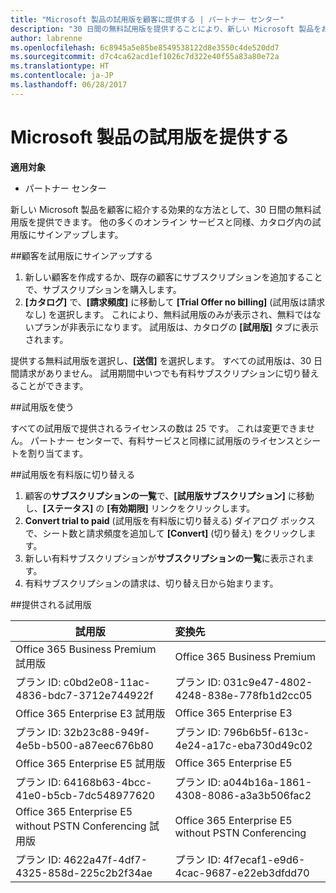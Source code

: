 ```yaml
---
title: "Microsoft 製品の試用版を顧客に提供する | パートナー センター"
description: "30 日間の無料試用版を提供することにより、新しい Microsoft 製品をお客様に紹介する"
author: labrenne
ms.openlocfilehash: 6c8945a5e85be8549538122d8e3550c4de520dd7
ms.sourcegitcommit: d7c4ca62acd1ef1026c7d322e40f55a83a80e72a
ms.translationtype: HT
ms.contentlocale: ja-JP
ms.lasthandoff: 06/28/2017
---
```

# <a name="offer-customers-trials-of-microsoft-products"></a>Microsoft 製品の試用版を提供する

**適用対象**

-  パートナー センター

新しい Microsoft 製品を顧客に紹介する効果的な方法として、30 日間の無料試用版を提供できます。 他の多くのオンライン サービスと同様、カタログ内の試用版にサインアップします。  

##<a name="sign-your-customer-up-for-a-trial"></a>顧客を試用版にサインアップする

1.  新しい顧客を作成するか、既存の顧客にサブスクリプションを追加することで、サブスクリプションを購入します。 
2.  **[カタログ]** で、**[請求頻度]** に移動して **[Trial Offer no billing]** (試用版は請求なし) を選択します。 これにより、無料試用版のみが表示され、無料ではないプランが非表示になります。 試用版は、カタログの **[試用版]** タブに表示されます。

提供する無料試用版を選択し、**[送信]** を選択します。 すべての試用版は、30 日間請求がありません。 試用期間中いつでも有料サブスクリプションに切り替えることができます。

##<a name="using-the-trial"></a>試用版を使う

すべての試用版で提供されるライセンスの数は 25 です。 これは変更できません。 パートナー センターで、有料サービスと同様に試用版のライセンスとシートを割り当てます。 

##<a name="converting-trial-to-paid"></a>試用版を有料版に切り替える

1.  顧客の**サブスクリプションの一覧**で、**[試用版サブスクリプション]** に移動し、**[ステータス]** の **[有効期限]** リンクをクリックします。
2.  **Convert trial to paid** (試用版を有料版に切り替える) ダイアログ ボックスで、シート数と請求頻度を追加して **[Convert]** (切り替え) をクリックします。
3.  新しい有料サブスクリプションが**サブスクリプションの一覧**に表示されます。
4.  有料サブスクリプションの請求は、切り替え日から始まります。

##<a name="which-trials-are-offered"></a>提供される試用版

|**試用版**      |**変換先**      |
|--------------|:------------------|
|Office 365 Business Premium 試用版               |Office 365 Business Premium|
|プラン ID: c0bd2e08-11ac-4836-bdc7-3712e744922f  | プラン ID: 031c9e47-4802-4248-838e-778fb1d2cc05|
|Office 365 Enterprise E3 試用版|                 Office 365 Enterprise E3|
|プラン ID: 32b23c88-949f-4e5b-b500-a87eec676b80   |プラン ID: 796b6b5f-613c-4e24-a17c-eba730d49c02|
|Office 365 Enterprise E5 試用版                   |Office 365 Enterprise E5|
|プラン ID: 64168b63-4bcc-41e0-b5cb-7dc548977620     |プラン ID: a044b16a-1861-4308-8086-a3a3b506fac2|
|Office 365 Enterprise E5 without PSTN Conferencing 試用版 |Office 365 Enterprise E5 without PSTN Conferencing|
|プラン ID: 4622a47f-4df7-4325-858d-225c2b2f34ae  |プラン ID: 4f7ecaf1-e9d6-4cac-9687-e22eb3dfdd70|






